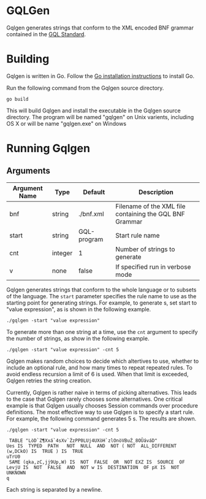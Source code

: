 # GQLGen
Gqlgen generates strings that conform to the XML encoded BNF grammar contained in the [GQL Standard](https://www.iso.org/standard/76120.html).

# Building

Gqlgen is written in Go. Follow the [Go installation instructions](https://go.dev/doc/install) to install Go.

Run the following command from the Gqlgen source directory.

```
go build
```

This will build Gqlgen and install the executable in the Gqlgen source directory. The program will be named "gqlgen" on Unix varients, including OS X or will be name "gqlgen.exe" on Windows

# Running Gqlgen

## Arguments

| Argument Name | Type    | Default     | Description                                             |
| ------------- |---------|-------------|---------------------------------------------------------|
| bnf | string  | ./bnf.xml   | Filename of the XML file containing the GQL BNF Grammar |
| start | string | GQL-program | Start rule name                                         |
| cnt | integer | 1           | Number of strings to generate                           |
| v | none    | false       | If specified run in verbose mode                        |

Gqlgen generates strings that conform to the whole language or to subsets of the language. The `start` parameter specifies the rule name to use as the starting point for generating strings. For example, to generate <value expressions>s, set start to "value expression", as is shown in the following example.

```
./gqlgen -start "value expression"
```

To generate more than one string at a time, use the `cnt` argument to specify the number of strings, as show in the following example.

```
./gqlgen -start "value expression" -cnt 5
```

Gqlgen makes random choices to decide which altertives to use, whether to include an optional rule, and how many times to repeat repeated rules. To avoid endless recursion a limit of 6 is used. When that limit is exceeded, Gqlgen retries the string creation.

Currently, Gqlgen is rather naive in terms of picking alternatives. This leads to the case that Gqlgen rarely chooses some alternatives. One critical example is that Gqlgen usually chooses Session commands over procedure definitions. The most effective way to use Gqlgen is to specify a start rule. For example, the following command generates 5 <value expression>s. The results are shown.

```
./gqlgen -start "value expression" -cnt 5

 TABLE "LòD`Z¶Xxá`4sXv`ŹzPP0LUj4UXòH`zlOnòVBuŹ_8OŨáváD"
Ues IS  TYPED  PATH   NOT  NULL  AND  NOT ( NOT  ALL_DIFFERENT (w,DCkO) IS  TRUE ) IS  TRUE 
uTrU0
 SAME (qka,zC,jj9Up,W) IS  NOT  FALSE  OR  NOT EXZ IS  SOURCE  OF LevjU IS  NOT  FALSE  AND  NOT w IS  DESTINATION  OF pX IS  NOT  UNKNOWN 
q
```

Each string is separated by a newline.
